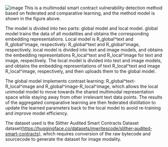 ![image](https://github.com/user-attachments/assets/5667a6b7-3b92-444e-bad9-1c87310d3b4e)
This is a multimodal smart contract vulnerability detection method based on federated and comparative learning, and the method model is shown in the figure above. 

The model is divided into two parts: global model and local model. global model trains the data of all modalities and obtains the corresponding embedding representations. Local model is R_global^text and R_global^image, respectively: R_global^text and R_global^image, respectively. local model is divided into text and image models, and obtains the embedding representations R_local^text and R_local^image for text and image, respectively. The local model is divided into text and image models, and obtains the embedding representations of text R_local^text and image R_local^image, respectively, and then uploads them to the global model.

The global model implements contrast learning: R_global^text-R_local^image and R_global^image-R_local^image, which allows the local unimodal model to move towards the shared multimodal representation space while staying away from other irrelevant text data points. The results of the aggregated comparative learning are then federated distillation to update the learned parameters back to the local model to avoid re-training and improve model efficiency.

The dataset used is the Slither Audited Smart Contracts Dataset dataset(https://huggingface.co/datasets/mwritescode/slither-audited-smart-contracts), which requires conversion of the raw bytecode and sourcecode to generate the dataset for image modality.
